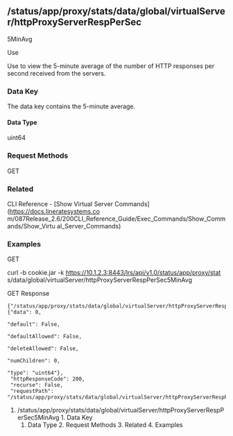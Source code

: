 ## /status/app/proxy/stats/data/global/virtualServer/httpProxyServerRespPerSec
5MinAvg

Use

Use to view the 5-minute average of the number of HTTP responses per second
received from the servers.

### Data Key

The data key contains the 5-minute average.

#### Data Type

uint64

### Request Methods

GET

### Related

CLI Reference - [Show Virtual Server Commands](https://docs.lineratesystems.co
m/087Release_2.6/200CLI_Reference_Guide/Exec_Commands/Show_Commands/Show_Virtu
al_Server_Commands)

### Examples

GET

curl -b cookie.jar -k https://10.1.2.3:8443/lrs/api/v1.0/status/app/proxy/stat
s/data/global/virtualServer/httpProxyServerRespPerSec5MinAvg

GET Response

    
    
    {"/status/app/proxy/stats/data/global/virtualServer/httpProxyServerRespPerSec5MinAvg": {"data": 0,
                                                                                          "default": False,
                                                                                          "defaultAllowed": False,
                                                                                          "deleteAllowed": False,
                                                                                          "numChildren": 0,
                                                                                          "type": "uint64"},
     "httpResponseCode": 200,
     "recurse": False,
     "requestPath": "/status/app/proxy/stats/data/global/virtualServer/httpProxyServerRespPerSec5MinAvg"}
    

  1. /status/app/proxy/stats/data/global/virtualServer/httpProxyServerRespPerSec5MinAvg
    1. Data Key
      1. Data Type
    2. Request Methods
    3. Related
    4. Examples

